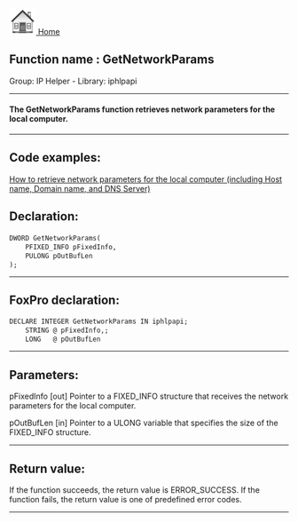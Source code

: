 [<img src="../../images/home.png"> Home ](https://github.com/VFPX/Win32API)  

## Function name : GetNetworkParams
Group: IP Helper - Library: iphlpapi    
***  


#### The GetNetworkParams function retrieves network parameters for the local computer.
***  


## Code examples:
[How to retrieve network parameters for the local computer (including Host name, Domain name, and DNS Server)](../../samples/sample_348.md)  

## Declaration:
```foxpro  
DWORD GetNetworkParams(
	PFIXED_INFO pFixedInfo,
	PULONG pOutBufLen
);  
```  
***  


## FoxPro declaration:
```foxpro  
DECLARE INTEGER GetNetworkParams IN iphlpapi;
	STRING @ pFixedInfo,;
	LONG   @ pOutBufLen  
```  
***  


## Parameters:
pFixedInfo 
[out] Pointer to a FIXED_INFO structure that receives the network parameters for the local computer. 

pOutBufLen 
[in] Pointer to a ULONG variable that specifies the size of the FIXED_INFO structure.   
***  


## Return value:
If the function succeeds, the return value is ERROR_SUCCESS. If the function fails, the return value is one of predefined error codes.
  
***  

